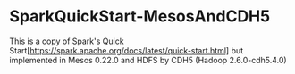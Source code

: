 # SparkQuickStart-MesosAndCDH5
This is a copy of Spark's Quick Start[https://spark.apache.org/docs/latest/quick-start.html] but implemented in Mesos 0.22.0 and HDFS by CDH5 (Hadoop 2.6.0-cdh5.4.0)
